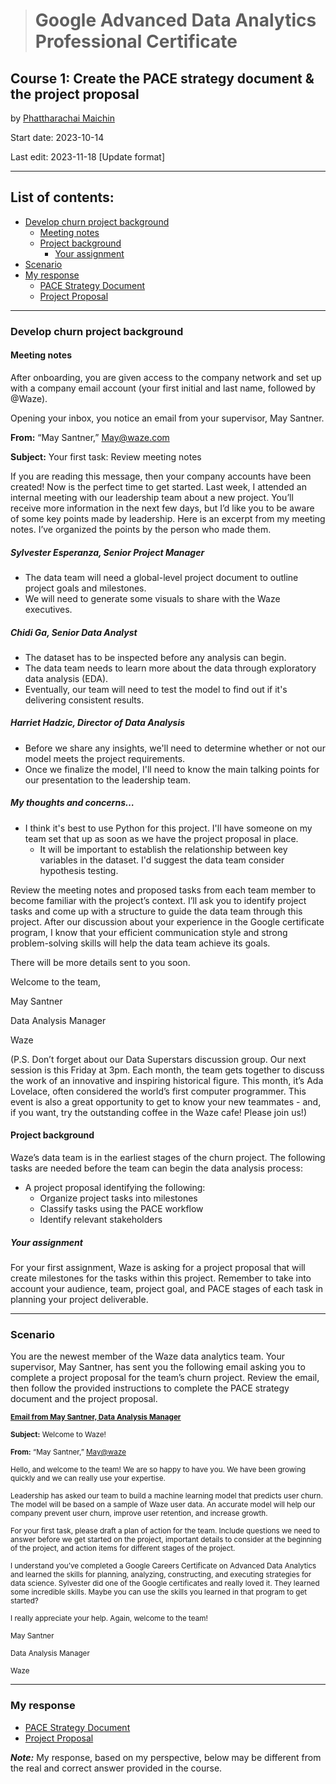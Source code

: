 > # Google Advanced Data Analytics Professional Certificate

## **Course 1: Create the PACE strategy document & the project proposal**

by [Phattharachai Maichin](https://www.linkedin.com/in/phattharachai-m/)

Start date: 2023-10-14

Last edit: 2023-11-18 [Update format]
***
## List of contents:
- [Develop churn project background](#develop-churn-project-background)
  - [Meeting notes](#meeting-notes)
  - [Project background](#project-background)
    - [Your assignment](#your-assignment)
- [Scenario](https://github.com/Fenoemos/MyArchive/blob/main/%5BProject%5D%20Coursera/Google%20Advanced%20Data%20Analytics%20Professional%20Certificate/%5BReadme%5D%201%20PACE%20strategy%20document%20&%20the%20project%20proposal.md#scenario)
- [My response](#my-response)
  + [PACE Strategy Document](https://docs.google.com/document/d/1wHo0TWOor242YQ4iAgZOb_ZrtrlGl3sNC8FycPo3MSE/edit)
  + [Project Proposal](https://docs.google.com/document/d/1orNPJlZcPHTLAMD1BujwWfmLKyJHNGgWe4oQtseX6-A/edit)

---
### Develop churn project background
#### Meeting notes
After onboarding, you are given access to the company network and set up with a company email account (your first initial and last name, followed by @Waze).

Opening your inbox, you notice an email from your supervisor, May Santner. 

**From:**  “May Santner,” May@waze.com 

**Subject:** Your first task: Review meeting notes

If you are reading this message, then your company accounts have been created! Now is the perfect time to get started. Last week, I attended an internal meeting with our leadership team about a new project. You’ll receive more information in the next few days, but I’d like you to be aware of some key points made by leadership. Here is an excerpt from my meeting notes. I’ve organized the points by the person who made them.
##### Sylvester Esperanza, Senior Project Manager
   + The data team will need a global-level project document to outline project goals and milestones.
   + We will need to generate some visuals to share with the Waze executives.
##### Chidi Ga, Senior Data Analyst
   + The dataset has to be inspected before any analysis can begin.
   + The data team needs to learn more about the data through exploratory data analysis (EDA).
   + Eventually, our team will need to test the model to find out if it's delivering consistent results.
##### Harriet Hadzic, Director of Data Analysis
   + Before we share any insights, we'll need to determine whether or not our model meets the project requirements.
   + Once we finalize the model, I'll need to know the main talking points for our presentation to the leadership team.
##### My thoughts and concerns… 
   + I think it's best to use Python for this project. I'll have someone on my team set that up as soon as we have the project proposal in place.
       * It will be important to establish the relationship between key variables in the dataset. I'd suggest the data team consider hypothesis testing.

Review the meeting notes and proposed tasks from each team member to become familiar with the project’s context. I’ll ask you to identify project tasks and come up with a structure to guide the data team through this project. After our discussion about your experience in the Google certificate program, I know that your efficient communication style and strong problem-solving skills will help the data team achieve its goals. 

There will be more details sent to you soon.

Welcome to the team,

May Santner 

Data Analysis Manager

Waze

(P.S. Don’t forget about our Data Superstars discussion group. Our next session is this Friday at 3pm. Each month, the team gets together to discuss the work of an innovative and inspiring historical figure. This month, it’s Ada Lovelace, often considered the world’s first computer programmer. This event is also a great opportunity to get to know your new teammates - and, if you want, try the outstanding coffee in the Waze cafe! Please join us!)

#### Project background
Waze’s data team is in the earliest stages of the churn project. The following tasks are needed before the team can begin the data analysis process:
   + A project proposal identifying the following:
        * Organize project tasks into milestones
        * Classify tasks using the PACE workflow
        * Identify relevant stakeholders

##### Your assignment
For your first assignment, Waze is asking for a project proposal that will create milestones for the tasks within this project. 
Remember to take into account your audience, team, project goal, and PACE stages of each task in planning your project deliverable.
___

### Scenario
You are the newest member of the Waze data analytics team. Your supervisor, May Santner, has sent you the following email asking you to complete a project proposal for the team’s churn project. Review the email, then follow the provided instructions to complete the PACE strategy document and the project proposal.

<sub><ins>**Email from May Santner, Data Analysis Manager**</ins>

<sub>**Subject:** Welcome to Waze!

<sub>**From:** “May Santner,” <ins>May@waze</ins>

<sub>Hello, and welcome to the team! We are so happy to have you. We have been growing quickly and we can really use your expertise. 

<sub>Leadership has asked our team to build a machine learning model that predicts user churn. The model will be based on a sample of Waze user data. An accurate model will help our company prevent user churn, improve user retention, and increase growth. 

<sub>For your first task, please draft a plan of action for the team. Include questions we need to answer before we get started on the project, important details to consider at the beginning of the project, and action items for different stages of the project. 

<sub>I understand you’ve completed a Google Careers Certificate on Advanced Data Analytics and learned the skills for planning, analyzing, constructing, and executing strategies for data science. Sylvester did one of the Google certificates and really loved it. They learned some incredible skills. Maybe you can use the skills you learned in that program to get started? 

<sub>I really appreciate your help. Again, welcome to the team! 

<sub>May Santner

<sub>Data Analysis Manager

<sub>Waze
___
### My response
+ [PACE Strategy Document](https://docs.google.com/document/d/1wHo0TWOor242YQ4iAgZOb_ZrtrlGl3sNC8FycPo3MSE/edit)
+ [Project Proposal](https://docs.google.com/document/d/1orNPJlZcPHTLAMD1BujwWfmLKyJHNGgWe4oQtseX6-A/edit)

**_Note:_** My response, based on my perspective, below may be different from the real and correct answer provided in the course.
